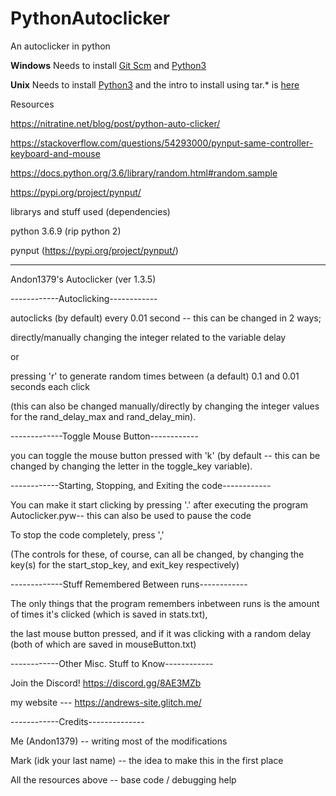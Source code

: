 # PythonAutoclicker
An autoclicker in python

**Windows** Needs to install [Git Scm](https://git-scm.com/downloads) and [Python3](https://www.python.org/downloads/windows/)

**Unix** Needs to install [Python3](https://www.python.org/downloads/source/) and the intro to install using tar.* is [here](https://stackoverflow.com/questions/36014334/how-to-install-python-packages-from-the-tar-gz-file-without-using-pip-install)

Resources 

https://nitratine.net/blog/post/python-auto-clicker/

https://stackoverflow.com/questions/54293000/pynput-same-controller-keyboard-and-mouse 

https://docs.python.org/3.6/library/random.html#random.sample

https://pypi.org/project/pynput/


librarys and stuff used (dependencies)

python 3.6.9 (rip python 2)

pynput (https://pypi.org/project/pynput/)

----------------------------------------

Andon1379's Autoclicker (ver 1.3.5)

------------Autoclicking------------

autoclicks (by default) every 0.01 second -- this can be changed in 2 ways;

directly/manually changing the integer related to the variable delay

or

pressing 'r' to generate random times between (a default) 0.1 and 0.01 seconds each click

(this can also be changed manually/directly by changing the integer values for the rand_delay_max and rand_delay_min).


-------------Toggle Mouse Button------------

you can toggle the mouse button pressed with 'k' (by default -- this can be changed by changing the letter in the toggle_key variable).


------------Starting, Stopping, and Exiting the code------------

You can make it start clicking by pressing '.' after executing the program Autoclicker.pyw-- this can also be used to pause the code

To stop the code completely, press ','

(The controls for these, of course, can all be changed, by changing the key(s) for the start_stop_key, and exit_key respectively)


-------------Stuff Remembered Between runs------------

The only things that the program remembers inbetween runs is the amount of times it's clicked (which is saved in stats.txt),

the last mouse button pressed, and if it was clicking with a random delay (both of which are saved in mouseButton.txt)


------------Other Misc. Stuff to Know------------

Join the Discord! https://discord.gg/8AE3MZb

my website --- https://andrews-site.glitch.me/


------------Credits--------------

Me (Andon1379) -- writing most of the modifications

Mark (idk your last name) -- the idea to make this in the first place

All the resources above -- base code / debugging help 
